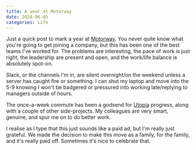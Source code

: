 ```yaml
---
title: A year at Motorway
date: 2024-06-05
categories: Life
---
```


Just a quick post to mark a year at [Motorway](https://motorway.co.uk/). You never quite know what you're going to get joining a company, but this has been one of the best teams I've worked for. The problems are interesting, the pace of work is just right, the leadership are present and open, and the work/life balance is absolutely spot-on.

Slack, or the channels I'm in, are silent overnight/on the weekend unless a server has caught fire or something. I can shut my laptop and move into the 5-9 knowing I won't be badgered or pressured into working late/replying to managers outside of hours.

The once-a-week commute has been a godsend for [Utopia](https://utopia.fyi) progress, along with a couple of other side-projects. My colleagues are very smart, genuine, and spur me on to do better work.

I realise as I type that this just sounds like a paid ad, but I'm really just grateful. We made the decision to make this move as a family, for the family, and it's really paid off. Sometimes it's nice to celebrate that.
